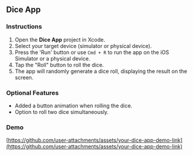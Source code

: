 ## Dice App

### Instructions
1. Open the **Dice App** project in Xcode.
2. Select your target device (simulator or physical device).
3. Press the 'Run' button or use `Cmd + R` to run the app on the iOS Simulator or a physical device.
4. Tap the "Roll" button to roll the dice.
5. The app will randomly generate a dice roll, displaying the result on the screen.

### Optional Features
- Added a button animation when rolling the dice.
- Option to roll two dice simultaneously.

### Demo

[https://github.com/user-attachments/assets/your-dice-app-demo-link](https://github.com/user-attachments/assets/your-dice-app-demo-link)

